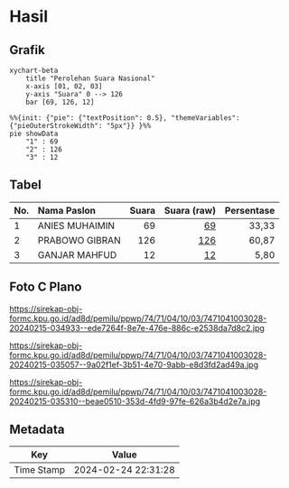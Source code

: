 # Hasil

## Grafik

```mermaid
xychart-beta
    title "Perolehan Suara Nasional"
    x-axis [01, 02, 03]
    y-axis "Suara" 0 --> 126
    bar [69, 126, 12]
```

```mermaid
%%{init: {"pie": {"textPosition": 0.5}, "themeVariables": {"pieOuterStrokeWidth": "5px"}} }%%
pie showData
    "1" : 69
    "2" : 126
    "3" : 12
```

## Tabel

| No. | Nama Paslon    | Suara | Suara (raw) | Persentase |
|:--- |:-------------- | -----:| -----------:| ----------:|
| 1   | ANIES MUHAIMIN | 69    | [69][p-1]   | 33,33      |
| 2   | PRABOWO GIBRAN | 126   | [126][p-2]  | 60,87      |
| 3   | GANJAR MAHFUD  | 12    | [12][p-3]   | 5,80       |


[p-1]: https://github.com/gigit-pemilu/pemilu-2024/blob/main/pilpres/hitung-suara/sub/74-sulawesi-tenggara/sub/71-kota-kendari/sub/04-poasia/sub/1003-andonohu/sub/028-tps/sub/paslon-1.txt
[p-2]: https://github.com/gigit-pemilu/pemilu-2024/blob/main/pilpres/hitung-suara/sub/74-sulawesi-tenggara/sub/71-kota-kendari/sub/04-poasia/sub/1003-andonohu/sub/028-tps/sub/paslon-2.txt
[p-3]: https://github.com/gigit-pemilu/pemilu-2024/blob/main/pilpres/hitung-suara/sub/74-sulawesi-tenggara/sub/71-kota-kendari/sub/04-poasia/sub/1003-andonohu/sub/028-tps/sub/paslon-3.txt

## Foto C Plano

https://sirekap-obj-formc.kpu.go.id/ad8d/pemilu/ppwp/74/71/04/10/03/7471041003028-20240215-034933--ede7264f-8e7e-476e-886c-e2538da7d8c2.jpg

https://sirekap-obj-formc.kpu.go.id/ad8d/pemilu/ppwp/74/71/04/10/03/7471041003028-20240215-035057--9a02f1ef-3b51-4e70-9abb-e8d3fd2ad49a.jpg

https://sirekap-obj-formc.kpu.go.id/ad8d/pemilu/ppwp/74/71/04/10/03/7471041003028-20240215-035310--beae0510-353d-4fd9-97fe-626a3b4d2e7a.jpg


## Metadata

| Key        | Value               |
| ---------- | ------------------- |
| Time Stamp | 2024-02-24 22:31:28 |



